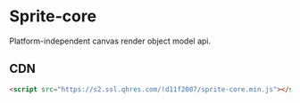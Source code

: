 # Sprite-core

Platform-independent canvas render object model api.

## CDN

```html
<script src="https://s2.ssl.qhres.com/!d11f2007/sprite-core.min.js"></script>
```
